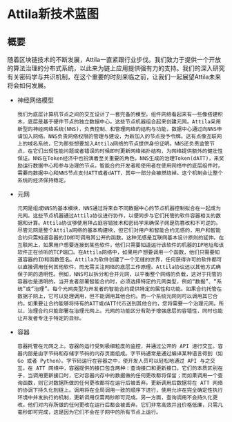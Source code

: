 # Attila新技术蓝图

## 概要

随着区块链技术的不断发展，Attila一直紧跟行业步伐。我们致力于提供一个开放的算法治理的分布式系统，以此来为链上应用提供强有力的支持。我们的深入研究有关密码学与共识机制，在这个重要的时刻来临之前，让我们一起展望Attila未来将会如何发展。

- 神经网络模型

  `我们为底层计算机节点之间的交互设计了一套完备的模型。组件网络看起来有一些像搭建积木，底层是基于硬件节点的独立数据中心。这些节点机器组合起来创建元网。Attila采用新型的神经网络系统(NNS)，负责控制、和管理网络的结构与功能，数据中心通过向NNS申请加入网络。NNS负责网络权限的管理与建设，为新加入的节点授予令牌。这有点像互联网上的域名系统，它为那些想要加入Attila网络的节点提供身份证明。NNS还负责监管节点，在它们出现性能问题或者错误的时候即时更新网络拓扑结构，为网络提供额外的健壮性保证。NNS在Token经济中也扮演着至关重要的角色，NNS生成的治理Token(dATT)，来奖励运行数据中心和参与治理的节点。智能合约开发者和使用者在使用网络中的底层组件时，需要向数据中心和NNS节点支付ATT或者dATT，其中一部分会被燃烧掉。这个机制会让整个系统的经济保持稳定。`

- 元网

  `元网是组成NNS的基本模块，NNS通过将来自不同数据中心的节点机器控制拟合在一起成为元网。这些节点机器通过Attila协议进行协作，以便同步与它们托管的软件容器相关的数据和计算。Attila协议够使用拜占庭容错技术和密码学来确保子网是防篡改和不可逆的。尽管元网是整个Attila网络的基本构建块，但它们对用户和智能合约无感的，用户和智能合约只需知道容器的ID即可调用其公开的函数。这种无感是互联网基本设计原则的延伸。在互联网上，如果用户想要连接到某些软件，他们只需要知道运行该软件的机器的IP地址和该软件正在侦听的TCP端口。在Attila网络中，如果用户想要调用一个函数，他们只需要知道容器的ID和函数签名。Attila为软件创建了一个无缝的世界，任何获得许可的软件都可以直接调用任何其他软件，而无需关注网络的底层工作原理。Attila协议还以其他方式确保子网的透明性。例如，NNS可以拆分和合并元网，以平衡整个网络的负载，这对于托管的容器也是透明的。当开发者部署智能合约时，必须选择特定的元网类型，例如“数据”、“系统”或“治理”。每个元网类型为开发者的智能合约提供特定的属性和功能。如果合约托管在数据子网上，它可以处理调用，但不能调用其他合约。而一个系统元网则可以调用其它合约。如果要让合约能够将持有的ATT或dATT代币送到其他合约，您将需要一个治理元网。所以，治理合约只能部署在治理元网上。元网的功能区分有助于增强底层的容错性，同时也能让开发者专注于特定的目标。`

- 容器

  `容器托管在元网之上。容器的运行受到极细粒度的监控，并通过公开的 API 进行交互。容器内部是由字节码和存储字节码的内存页面组成。字节码通常是通过编译某种语言得到（如 Go 或者 Python）。字节码运行在容器之中，使开发人员可以轻松地通过 API 与之交互。在 ATT 网络中，容器提供的接口包含两种：查询接口和更新接口。它们的本质区别在于，当调用更新接口时，它对容器内存中的数据做的任何更改都将保留；而如果调用一个查询函数，则它对数据所做的任何更改都将在运行后被丢弃。更新调用后数据将在 ATT 网络的协调下持久化到链上。调用将在全局调用一致的顺序下进行，使用允许在完全确定性执行环境中并发执行的机制，更新调用仅需两秒即可完成。另一方面，查询调用不会持久化更改。他们对内存所做的任何更改在运行后都会被丢弃。它们非常高效并且价格低廉，只需几毫秒即可完成，这是因为它们不会在子网中的所有节点上运行。`
